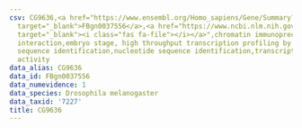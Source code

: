 ```yaml
---
csv: CG9636,<a href="https://www.ensembl.org/Homo_sapiens/Gene/Summary?db=core;g=FBgn0037556"
  target="_blank">FBgn0037556</a>,<a href="https://www.ncbi.nlm.nih.gov/pubmed/15998452"
  target="_blank"><i class="fas fa-file"></i></a>",chromatin immunoprecipitation assay,direct
  interaction,embryo stage, high throughput transcription profiling by microarray,nucleotide
  sequence identification,nucleotide sequence identification,transcriptional regulation,up-regulates
  activity
data_alias: CG9636
data_id: FBgn0037556
data_numevidence: 1
data_species: Drosophila melanogaster
data_taxid: '7227'
title: CG9636
---
```

